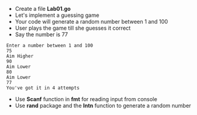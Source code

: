 * Create a file __Lab01.go__
* Let's implement a guessing game
* Your code will generate a random number between 1 and 100
* User plays the game till she guesses it correct
* Say the number is 77

```
Enter a number between 1 and 100
75
Aim Higher
90
Aim Lower
80
Aim Lower
77
You've got it in 4 attempts
```

* Use __Scanf__ function in __fmt__ for reading input from console
* Use __rand__ package and the __Intn__ function to generate a random number
